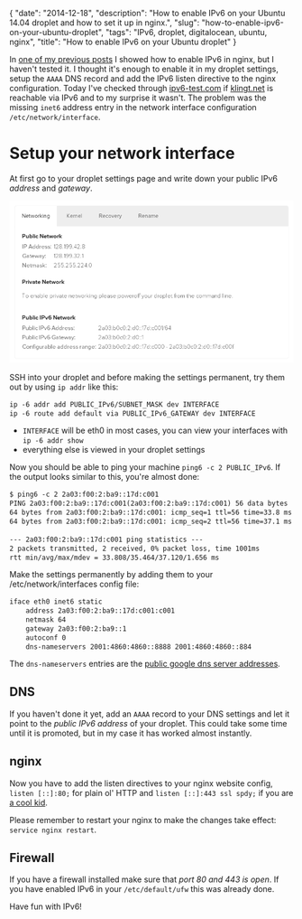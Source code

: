 {
    "date": "2014-12-18",
    "description": "How to enable IPv6 on your Ubuntu 14.04 droplet and how to set it up in nginx.",
    "slug": "how-to-enable-ipv6-on-your-ubuntu-droplet",
    "tags": "IPv6, droplet, digitalocean, ubuntu, nginx",
    "title": "How to enable IPv6 on your Ubuntu droplet"
}

In [one of my previous posts](/posts/klingtnet-goes-ssl-and-spdy/) I
showed how to enable IPv6 in nginx, but I haven't tested it. I thought
it's enough to enable it in my droplet settings, setup the `AAAA` DNS
record and add the IPv6 listen directive to the nginx configuration.
Today I've checked through
[ipv6-test.com](http://ipv6-test.com/validate.php) if
[klingt.net](https://www.klingt.net) is reachable via IPv6 and to my
surprise it wasn't. The problem was the missing `inet6` address entry in
the network interface configuration `/etc/network/interface`.

Setup your network interface
============================

At first go to your droplet settings page and write down your public
IPv6 *address* and *gateway*.

![image](/imgs/droplet_settings.png)

SSH into your droplet and before making the settings permanent, try them
out by using `ip addr` like this:

``` {.sourceCode .bash}
ip -6 addr add PUBLIC_IPv6/SUBNET_MASK dev INTERFACE
ip -6 route add default via PUBLIC_IPv6_GATEWAY dev INTERFACE
```

-   `INTERFACE` will be eth0 in most cases, you can view your interfaces
    with `ip -6 addr show`
-   everything else is viewed in your droplet settings

Now you should be able to ping your machine `ping6 -c 2 PUBLIC_IPv6`. If
the output looks similar to this, you're almost done:

``` {.sourceCode .bash}
$ ping6 -c 2 2a03:f00:2:ba9::17d:c001
PING 2a03:f00:2:ba9::17d:c001(2a03:f00:2:ba9::17d:c001) 56 data bytes
64 bytes from 2a03:f00:2:ba9::17d:c001: icmp_seq=1 ttl=56 time=33.8 ms
64 bytes from 2a03:f00:2:ba9::17d:c001: icmp_seq=2 ttl=56 time=37.1 ms

--- 2a03:f00:2:ba9::17d:c001 ping statistics ---
2 packets transmitted, 2 received, 0% packet loss, time 1001ms
rtt min/avg/max/mdev = 33.808/35.464/37.120/1.656 ms
```

Make the settings permanently by adding them to your
/etc/network/interfaces config file:

``` {.sourceCode .bash}
iface eth0 inet6 static
    address 2a03:f00:2:ba9::17d:c001:c001
    netmask 64
    gateway 2a03:f00:2:ba9::1
    autoconf 0
    dns-nameservers 2001:4860:4860::8888 2001:4860:4860::884
```

The `dns-nameservers` entries are the [public google dns server
addresses](https://developers.google.com/speed/public-dns/docs/using).

DNS
---

If you haven't done it yet, add an `AAAA` record to your DNS settings
and let it point to the *public IPv6 address* of your droplet. This
could take some time until it is promoted, but in my case it has worked
almost instantly.

nginx
-----

Now you have to add the listen directives to your nginx website config,
`listen [::]:80;` for plain ol' HTTP and `listen [::]:443 ssl spdy;` if
you are [a cool kid](/posts/klingtnet-goes-ssl-and-spdy/).

Please remember to restart your nginx to make the changes take effect:
`service nginx restart`.

Firewall
--------

If you have a firewall installed make sure that *port 80 and 443 is
open*. If you have enabled IPv6 in your `/etc/default/ufw` this was
already done.

Have fun with IPv6!
